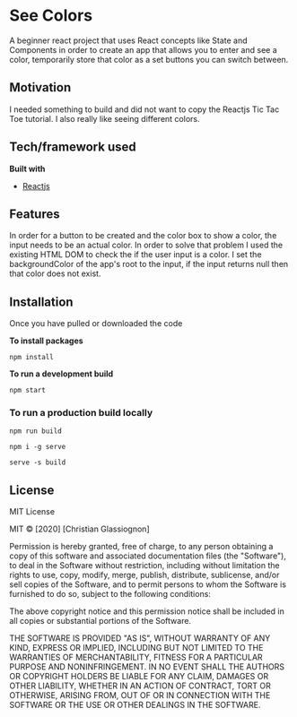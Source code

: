 # See Colors

 A beginner react project that uses React concepts like State and Components in order to create an app that allows you to enter and see a color, temporarily store that color as a set buttons you can switch between. 

## Motivation
I needed something to build and did not want to copy the Reactjs Tic Tac Toe tutorial. I also really like seeing different colors.


## Tech/framework used

<b>Built with</b>
- [Reactjs](https://reactjs.org/)

## Features
In order for a button to be created and the color box to show a color, the input needs to be an actual color. In order to solve that problem I used the existing HTML DOM to check the if the user input is a color. I set the backgroundColor of the app's root to the input, if the input returns null then that color does not exist.


## Installation

Once you have pulled or downloaded the code

**To install packages**

```npm install ``` 

**To run a development build**

```npm start``` 

### To run a production build locally

```npm run build```

```npm i -g serve```

```serve -s build```


## License
MIT License

MIT © [2020] [Christian Glassiognon]

Permission is hereby granted, free of charge, to any person obtaining a copy
of this software and associated documentation files (the "Software"), to deal
in the Software without restriction, including without limitation the rights
to use, copy, modify, merge, publish, distribute, sublicense, and/or sell
copies of the Software, and to permit persons to whom the Software is
furnished to do so, subject to the following conditions:

The above copyright notice and this permission notice shall be included in all
copies or substantial portions of the Software.

THE SOFTWARE IS PROVIDED "AS IS", WITHOUT WARRANTY OF ANY KIND, EXPRESS OR
IMPLIED, INCLUDING BUT NOT LIMITED TO THE WARRANTIES OF MERCHANTABILITY,
FITNESS FOR A PARTICULAR PURPOSE AND NONINFRINGEMENT. IN NO EVENT SHALL THE
AUTHORS OR COPYRIGHT HOLDERS BE LIABLE FOR ANY CLAIM, DAMAGES OR OTHER
LIABILITY, WHETHER IN AN ACTION OF CONTRACT, TORT OR OTHERWISE, ARISING FROM,
OUT OF OR IN CONNECTION WITH THE SOFTWARE OR THE USE OR OTHER DEALINGS IN THE
SOFTWARE.